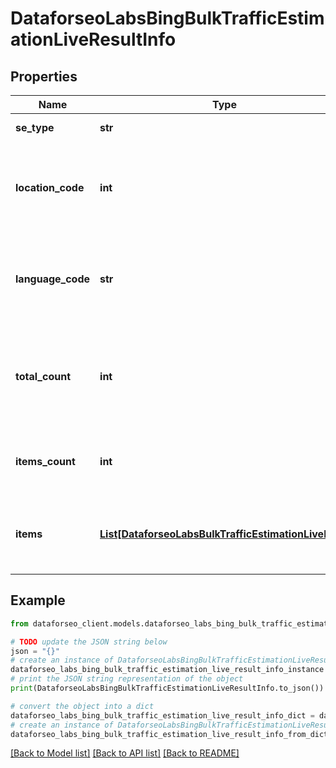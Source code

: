 # DataforseoLabsBingBulkTrafficEstimationLiveResultInfo


## Properties

Name | Type | Description | Notes
------------ | ------------- | ------------- | -------------
**se_type** | **str** | search engine type | [optional] 
**location_code** | **int** | location code in a POST array if there is no data, then the value is null | [optional] 
**language_code** | **str** | language code in a POST array if there is no data, then the value is null | [optional] 
**total_count** | **int** | total amount of results in our database relevant to your request | [optional] 
**items_count** | **int** | the number of results returned in the items array | [optional] 
**items** | [**List[DataforseoLabsBulkTrafficEstimationLiveItem]**](DataforseoLabsBulkTrafficEstimationLiveItem.md) | array of items with relevant traffic estimation data | [optional] 

## Example

```python
from dataforseo_client.models.dataforseo_labs_bing_bulk_traffic_estimation_live_result_info import DataforseoLabsBingBulkTrafficEstimationLiveResultInfo

# TODO update the JSON string below
json = "{}"
# create an instance of DataforseoLabsBingBulkTrafficEstimationLiveResultInfo from a JSON string
dataforseo_labs_bing_bulk_traffic_estimation_live_result_info_instance = DataforseoLabsBingBulkTrafficEstimationLiveResultInfo.from_json(json)
# print the JSON string representation of the object
print(DataforseoLabsBingBulkTrafficEstimationLiveResultInfo.to_json())

# convert the object into a dict
dataforseo_labs_bing_bulk_traffic_estimation_live_result_info_dict = dataforseo_labs_bing_bulk_traffic_estimation_live_result_info_instance.to_dict()
# create an instance of DataforseoLabsBingBulkTrafficEstimationLiveResultInfo from a dict
dataforseo_labs_bing_bulk_traffic_estimation_live_result_info_from_dict = DataforseoLabsBingBulkTrafficEstimationLiveResultInfo.from_dict(dataforseo_labs_bing_bulk_traffic_estimation_live_result_info_dict)
```
[[Back to Model list]](../README.md#documentation-for-models) [[Back to API list]](../README.md#documentation-for-api-endpoints) [[Back to README]](../README.md)


